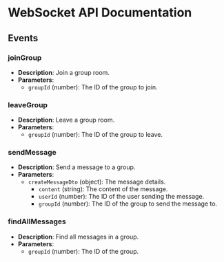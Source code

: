 # WebSocket API Documentation

## Events

### joinGroup
- **Description**: Join a group room.
- **Parameters**:
  - `groupId` (number): The ID of the group to join.

### leaveGroup
- **Description**: Leave a group room.
- **Parameters**:
  - `groupId` (number): The ID of the group to leave.

### sendMessage
- **Description**: Send a message to a group.
- **Parameters**:
  - `createMessageDto` (object): The message details.
    - `content` (string): The content of the message.
    - `userId` (number): The ID of the user sending the message.
    - `groupId` (number): The ID of the group to send the message to.

### findAllMessages
- **Description**: Find all messages in a group.
- **Parameters**:
  - `groupId` (number): The ID of the group.
